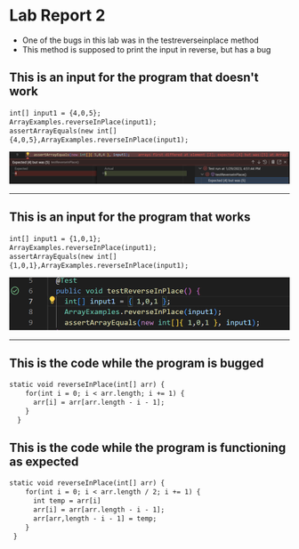 # Lab Report 2

* One of the bugs in this lab was in the testreverseinplace method
* This method is supposed to print the input in reverse, but has a bug

## This is an input for the program that doesn't work
```
int[] input1 = {4,0,5};
ArrayExamples.reverseInPlace(input1);
assertArrayEquals(new int[]{4,0,5},ArrayExamples.reverseInPlace(input1);
```

![Image](unnamed7.png)

---

## This is an input for the program that works
```
int[] input1 = {1,0,1};
ArrayExamples.reverseInPlace(input1);
assertArrayEquals(new int[]{1,0,1},ArrayExamples.reverseInPlace(input1);
```

![Image](unnamed6.png)

---

## This is the code while the program is bugged

```
static void reverseInPlace(int[] arr) {
    for(int i = 0; i < arr.length; i += 1) {
      arr[i] = arr[arr.length - i - 1];
    }
  }
```
## This is the code while the program is functioning as expected

```
static void reverseInPlace(int[] arr) {
    for(int i = 0; i < arr.length / 2; i += 1) {
      int temp = arr[i]
      arr[i] = arr[arr.length - i - 1];
      arr[arr,length - i - 1] = temp;
    }
 }
 ```
